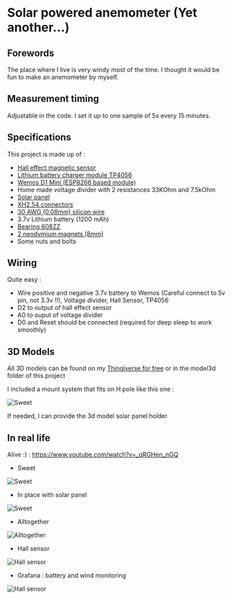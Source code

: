 # Solar powered anemometer (Yet another...)

## Forewords

The place where I live is very windy most of the time. I thought it would be fun to make an anemometer by myself.

## Measurement timing

Adjustable in the code. I set it up to one sample of 5s every 15 minutes.

## Specifications

This project is made up of :

* [Hall effect magnetic sensor](https://www.aliexpress.com/item/32433415804.html?spm=a2g0o.productlist.0.0.5d7b6b7bpIWc4B&algo_pvid=c33329b8-6596-40cf-b920-c4147df492a1&algo_expid=c33329b8-6596-40cf-b920-c4147df492a1-2&btsid=0b0a187b15821176341324425ec19b&ws_ab_test=searchweb0_0,searchweb201602_,searchweb201603_)
* [Lithium battery charger module TP4056](https://www.aliexpress.com/item/32797834680.html?spm=a2g0o.productlist.0.0.217e1a3fGgFPtZ&algo_pvid=132d3b0e-1179-4677-b1ea-ac7e339a4b3a&algo_expid=132d3b0e-1179-4677-b1ea-ac7e339a4b3a-0&btsid=0b0a3f8115821175486423616e1e40&ws_ab_test=searchweb0_0,searchweb201602_,searchweb201603_)
* [Wemos D1 Mini (ESP8266 based module)](https://www.aliexpress.com/item/4000015116234.html?spm=a2g0o.productlist.0.0.46c32236A2P9Jw&algo_pvid=ca2d063e-5caa-4a7a-b28f-aab24e4be771&algo_expid=ca2d063e-5caa-4a7a-b28f-aab24e4be771-46&btsid=0b0a0ac215821177182648581e89c9&ws_ab_test=searchweb0_0,searchweb201602_,searchweb201603_)
* Home made voltage divider with 2 resistances 33KOhm and 7.5kOhm
* [Solar panel](https://www.aliexpress.com/item/32327321902.html?spm=a2g0s.9042311.0.0.27424c4dXw694V)
* [XH2.54 connectors](https://www.aliexpress.com/item/32751262161.html?spm=a2g0o.productlist.0.0.73ad7920LACtrI&algo_pvid=59f4dba8-049b-412b-b6ab-2ad6a2a0b251&algo_expid=59f4dba8-049b-412b-b6ab-2ad6a2a0b251-1&btsid=0b0a01f815821181817176811e4e9d&ws_ab_test=searchweb0_0,searchweb201602_,searchweb201603_)
* [30 AWG (0.08mm) silicon wire](https://www.aliexpress.com/item/1000006501735.html?spm=a2g0s.9042311.0.0.27424c4d4oyuHy)
* 3.7v Lithium battery (1200 mAh)
* [Bearing 608ZZ](https://www.aliexpress.com/wholesale?catId=0&initiative_id=SB_20200219052438&SearchText=bearing+608)
* [2 neodymium magnets (8mm)](https://www.aliexpress.com/item/32959402237.html?spm=a2g0o.productlist.0.0.6cb72867YDYB0k&algo_pvid=abf99058-7d96-46d5-b91b-2a17fd93094b&algo_expid=abf99058-7d96-46d5-b91b-2a17fd93094b-1&btsid=0b0a187915821195934654449ebf18&ws_ab_test=searchweb0_0,searchweb201602_,searchweb201603_)
* Some nuts and bolts

## Wiring

Quite easy : 

* Wire positive and negative 3.7v battery to Wemos (Careful connect to 5v pin, not 3.3v !!), Voltage divider, Hall Sensor, TP4056 
* D2 to output of hall effect sensor
* A0 to ouput of voltage divider
* D0 and Reset should be connected (required for deep sleep to work smoothly)

## 3D Models

All 3D models can be found on my [Thingiverse for free](https://www.thingiverse.com/thing:4171003) or in the model3d folder of this project

I included a mount system that fits on H pole like this one : 

![Sweet](images/h_pole.jpg)

If needed, I can provide the 3d model solar panel holder

## In real life

Alive :) : https://www.youtube.com/watch?v=_qRGHen_nGQ

* Sweet 

![Sweet](images/sweet.jpg)

* In place with solar panel

![Sweet](images/in_place_with_solarpanel.jpg)

* Alltogether

![Alltogether](images/alltogether.jpg)

* Hall sensor

![Hall sensor](images/inside.jpg)

* Grafana : battery and wind monitoring

![Hall sensor](images/grafana.jpg)
